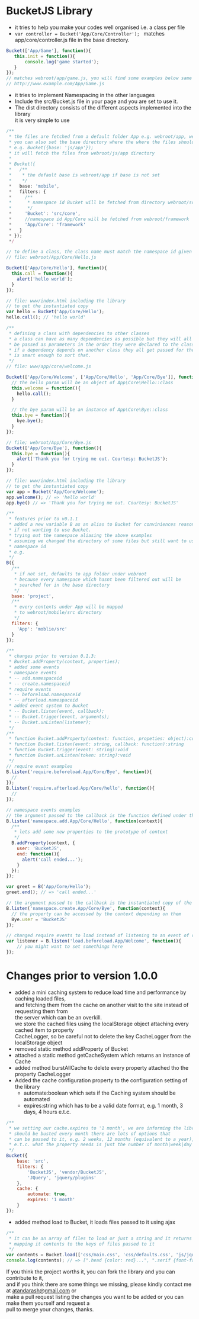 # BucketJS Library
* it tries to help you make your codes well organised i.e. a class per file
* ```var controller = Bucket('App/Core/Controller'); ``` matches app/core/controller.js file in the base directory.
 ```javascript
 Bucket(['App/Game'], function(){
    this.init = function(){
        console.log('game started');
    }
});
// matches webroot/app/game.js, you will find some examples below same as
// http://www.example.com/App/Game.js
```
* it tries to implement Namespacing in the other languages
* Include the src/Bucket.js file in your page and you are set to use it.
* The dist directory consists of the different aspects implemented into the library
<br>it is very simple to use
```javascript
/**
 * the files are fetched from a default folder App e.g. webroot/app, webroot/js/app
 * you can also set the base directory where the where the files should be fetched from
 * e.g. Bucket({base: 'js/app'});
 * it will fetch the files from webroot/js/app directory
 *
 * Bucket({
 *   /**
 *    * the default base is webroot/app if base is not set
 *    */
 *   base: 'mobile',
 *   filters: {
 *     /**
 *      * namespace id Bucket will be fetched from directory webroot/src/core
 *      */
 *     'Bucket': 'src/core',
 *     //namespace id App/Core will be fetched from webroot/framework
 *     'App/Core': 'framework'
 *   }
 * });
 */

// to define a class, the class name must match the namespace id given to it
// file: webroot/App/Core/Hello.js

Bucket(['App/Core/Hello'], function(){
  this.call = function(){
    alert('hello world');
  }
});

// file: www/index.html including the library
// to get the instantiated copy
var hello = Bucket('App/Core/Hello');
hello.call(); // 'hello world'

/**
 * defining a class with dependencies to other classes
 * a class can have as many dependencies as possible but they will all
 * be passed as parameters in the order they were declared to the class depending on them.
 * if a dependency depends on another class they all get passed for the library
 * is smart enough to sort that.
 */
// file: www/app/core/welcome.js

Bucket(['App/Core/Welcome', ['App/Core/Hello', 'App/Core/Bye']], function(hello, bye){
  // the hello param will be an object of App\Core\Hello::class
  this.welcome = function(){
    hello.call();
  }

  // the bye param will be an instance of App\Core\Bye::class
  this.bye = function(){
    bye.bye();
  }
});

// file; webroot/App/Core/Bye.js
Bucket(['App/Core/Bye'], function(){
  this.bye = function(){
    alert('Thank you for trying me out. Courtesy: BucketJS');
  }
});

// file: www/index.html including the library
// to get the instantiated copy
var app = Bucket('App/Core/Welcome');
app.welcome(); // => 'hello world'
app.bye() // => 'Thank you for trying me out. Courtesy: BucketJS'

/**
 * features prior to v0.1.1
 * added a new variable B as an alias to Bucket for conviniences reason
 * if not wanting to use Bucket.
 * trying out the namespace aliasing the above examples
 * assuming we changed the directory of some files but still want to use same
 * namespace id
 * e.g.
 */
B({
  /**
   * if not set, defaults to app folder under webroot
   * because every namespace which hasnt been filtered out will be
   * searched for in the base directory
   */
  base: 'project',
  /**
   * every contexts under App will be mapped
   * to webroot/mobile/src directory
   */
  filters: {
    'App': 'moblie/src'
  }
});

/**
 * changes prior to version 0.1.3:
 * Bucket.addProperty(context, properties);
 * added some events
 * namespace events
 * -- add.namespaceid
 * -- create.namespaceid
 * require events
 * -- beforeload.namespaceid
 * -- afterload.namespaceid
 * added event system to Bucket
 * -- Bucket.listen(event, callback);
 * -- Bucket.trigger(event, arguments);
 * -- Bucket.unListen(listener);
 */
/**
 * function Bucket.addProperty(context: function, propeties: object):context
 * function Bucket.listen(event: string, callback: function):string
 * function Bucket.trigger(event: string):void
 * function Bucket.unListen(token: string):void
 */
// require event examples
B.listen('require.beforeload.App/Core/Bye', function(){
  //
});
B.listen('require.afterload.App/Core/hello', function(){
  //
});

// namespace events examples
// the argument passed to the callback is the function defined under the namespace
B.listen('namespace.add.App/Core/Hello', function(context){
  /**
   * lets add some new properties to the prototype of context
   */
  B.addProperty(context, {
    user: 'BucketJS',
    end: function(){
      alert('call ended...');
    }
  });
});

var greet = B('App/Core/Hello');
greet.end(); // => 'call ended...'

// the argument passed to the callback is the instantiated copy of the function defined under the namespace
B.listen('namespace.create.App/Core/Bye', function(context){
  // the property can be accessed by the context depending on them
  Bye.user = 'BucketJS'
});

// changed require events to load instead of listening to an event of require.event it becomes load.event
var listener = B.listen('load.beforeload.App/Welcome', function(){
    // you might want to set somethings here
});

```
# Changes prior to version 1.0.0
* added a mini caching system to reduce load time and performance by caching loaded files,
<br>and fetching them from the cache on another visit to the site instead of requesting them from
<br>the server which can be an overkill.
<br>we store the cached files using the localStorage object attaching every cached item to property
<br>CacheLogger, so be careful not to delete the key CacheLogger from the localStorage object
* removed static method addProperty of Bucket
* attached a static method getCacheSystem which returns an instance of Cache
* added method burstAllCache to delete every property attached tho the property CacheLogger
* Added the cache configuration property to the configuration setting of the library
    * automate:boolean which sets if the Caching system should be automated
    * expires:string which has to be a valid date format, e.g. 1 month, 3 days, 4 hours e.t.c.
```javascript
/**
 * we setting our cache.expires to '1 month', we are informing the library that the cache
 * should be busted every month there are lots of options that
 * can be passed to it, e.g. 2 weeks, 12 months (equivalent to a year), 30 minutes,
 * e.t.c. what the property needs is just the number of month|week|day|hour|minutes
 */
Bucket({
    base: 'src',
    filters: {
        'BucketJS', 'vendor/BucketJS',
        'JQuery', 'jquery/plugins'
    },
    cache: {
        automate: true,
        expires: '1 month'
    }
});
```
* added method load to Bucket, it loads files passed to it using ajax
```javascript
/**
 * it can be an array of files to load or just a string and it returns an array
 * mapping it contents to the keys of files passed to it
 */
var contents = Bucket.load(['css/main.css', 'css/defaults.css', 'js/jquery.js']);
console.log(contents); // => [".head {color: red}...", ".serif {font-family: serif}...", "var JQuery = function..."]
```

If you think the project worths it, you can fork the library and you can contribute to it,
<br>and if you think there are some things we missing, please kindly contact me at atandarash@gmail.com or
<br>make a pull request listing the changes you want to be added or you can make them yourself and request a
<br>pull to merge your changes, thanks.

